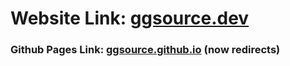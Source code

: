 # Website Link: [ggsource.dev](https://ggsource.dev)

### Github Pages Link: [ggsource.github.io](https://ggsource.github.io/) (now redirects)
